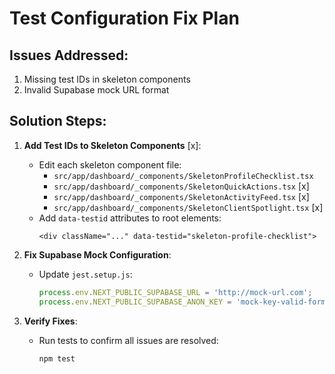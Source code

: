 # Test Configuration Fix Plan

## Issues Addressed:
1. Missing test IDs in skeleton components
2. Invalid Supabase mock URL format

## Solution Steps:

1. **Add Test IDs to Skeleton Components** [x]:
   - Edit each skeleton component file:
     - `src/app/dashboard/_components/SkeletonProfileChecklist.tsx`
     - `src/app/dashboard/_components/SkeletonQuickActions.tsx` [x]
     - `src/app/dashboard/_components/SkeletonActivityFeed.tsx` [x]
     - `src/app/dashboard/_components/SkeletonClientSpotlight.tsx` [x]
   - Add `data-testid` attributes to root elements:
     ```tsx
     <div className="..." data-testid="skeleton-profile-checklist">
     ```

2. **Fix Supabase Mock Configuration**:
   - Update `jest.setup.js`:
     ```javascript
     process.env.NEXT_PUBLIC_SUPABASE_URL = 'http://mock-url.com';
     process.env.NEXT_PUBLIC_SUPABASE_ANON_KEY = 'mock-key-valid-format';
     ```

3. **Verify Fixes**:
   - Run tests to confirm all issues are resolved:
     ```bash
     npm test